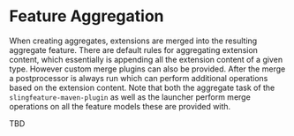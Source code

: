# Feature Aggregation

When creating aggregates, extensions are merged into the resulting aggregate feature. There are
default rules for aggregating extension content, which essentially is appending
all the extension content of a given type. However custom merge plugins can also
be provided. After the merge a postprocessor is always run which can perform
additional operations based on the extension content. Note that both the
aggregate task of the `slingfeature-maven-plugin` as well as the launcher perform
merge operations on all the feature models these are provided with.

TBD
